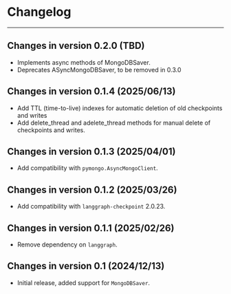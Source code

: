# Changelog

---

## Changes in version 0.2.0 (TBD)

- Implements async methods of MongoDBSaver.
- Deprecates ASyncMongoDBSaver, to be removed in 0.3.0

## Changes in version 0.1.4 (2025/06/13)

- Add TTL (time-to-live) indexes for automatic deletion of old checkpoints and writes
- Add delete_thread and adelete_thread methods for manual delete of checkpoints and writes.

## Changes in version 0.1.3 (2025/04/01)

- Add compatibility with `pymongo.AsyncMongoClient`.

## Changes in version 0.1.2 (2025/03/26)

- Add compatibility with `langgraph-checkpoint` 2.0.23.

## Changes in version 0.1.1 (2025/02/26)

- Remove dependency on `langgraph`.

## Changes in version 0.1 (2024/12/13)

- Initial release, added support for `MongoDBSaver`.
